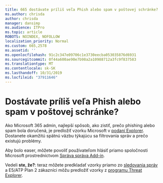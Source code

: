 ```yaml
---
title: 665 dostávate príliš veľa Phish alebo spam v poštovej schránke?
ms.author: chrisda
author: chrisda
manager: dansimp
ms.audience: ITPro
ms.topic: article
ROBOTS: NOINDEX, NOFOLLOW
localization_priority: Normal
ms.custom: 665,2578
ms.assetid: ''
ms.openlocfilehash: 91c2c347e09706c1e3730eecba053035876d6931
ms.sourcegitcommit: 0f44a600ae90e7b98a2a10988712a3fc9f837583
ms.translationtype: MT
ms.contentlocale: sk-SK
ms.lasthandoff: 10/31/2019
ms.locfileid: "37911646"
---
```

# <a name="are-you-receiving-too-much-phish-or-spam-in-your-mailbox"></a>Dostávate príliš veľa Phish alebo spam v poštovej schránke?

Ako Microsoft 365 admin, najlepší spôsob, ako zistiť, prečo phishing alebo spam bola doručená, je predložiť vzorku Microsoft v [podaní Explorer](https://protection.office.com/reportsubmission). Dostanete okamžitú spätnú väzbu týkajúcu sa filtrovania správ a prečo existujú problémy.

Aby bolo easer, môžete povoliť používateľom hlásiť priamo spoločnosti Microsoft prostredníctvom [Správa správa Add-in](https://appsource.microsoft.com/product/office/WA104381180?src=office&tab=Overview).

Vedeli **ste, že?**: teraz môžete predkladať vzorky priamo zo [sledovania správ](https://protection.office.com/messagetrace) a E5/ATP Plan 2 zákazníci môžu predložiť vzorky z [programu Threat Explorer](https://docs.microsoft.com/microsoft-365/security/office-365-security/threat-explorer).
